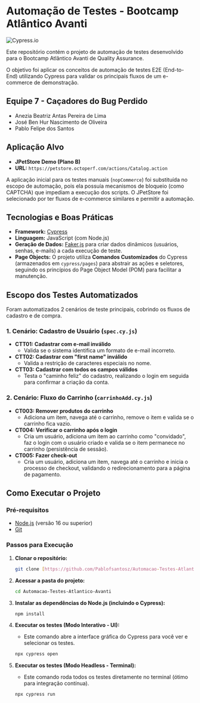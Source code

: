 # Automação de Testes - Bootcamp Atlântico Avanti

![Cypress.io](https://img.shields.io/badge/tested%20with-Cypress-04C38E.svg?logo=cypress)

Este repositório contém o projeto de automação de testes desenvolvido para o Bootcamp Atlântico Avanti de Quality Assurance.

O objetivo foi aplicar os conceitos de automação de testes E2E (End-to-End) utilizando Cypress para validar os principais fluxos de um e-commerce de demonstração.

## Equipe 7 - Caçadores do Bug Perdido

* Anezia Beatriz Antas Pereira de Lima
* José Ben Hur Nascimento de Oliveira
* Pablo Felipe dos Santos

## Aplicação Alvo

* **JPetStore Demo (Plano B)**
* **URL:** `https://petstore.octoperf.com/actions/Catalog.action`

A aplicação inicial para os testes manuais (`nopCommerce`) foi substituída no escopo de automação, pois ela possuía mecanismos de bloqueio (como CAPTCHA) que impediam a execução dos scripts. O JPetStore foi selecionado por ter fluxos de e-commerce similares e permitir a automação.

## Tecnologias e Boas Práticas

* **Framework:** [Cypress](https://www.cypress.io/)
* **Linguagem:** JavaScript (com Node.js)
* **Geração de Dados:** [Faker.js](https://fakerjs.dev/) para criar dados dinâmicos (usuários, senhas, e-mails) a cada execução de teste.
* **Page Objects:** O projeto utiliza **Comandos Customizados** do Cypress (armazenados em `cypress/pages`) para abstrair as ações e seletores, seguindo os princípios do Page Object Model (POM) para facilitar a manutenção.

## Escopo dos Testes Automatizados

Foram automatizados 2 cenários de teste principais, cobrindo os fluxos de cadastro e de compra.

### 1. Cenário: Cadastro de Usuário (`spec.cy.js`)

* **CTT01: Cadastrar com e-mail inválido**
    * Valida se o sistema identifica um formato de e-mail incorreto.
* **CTT02: Cadastrar com "first name" inválido**
    * Valida a restrição de caracteres especiais no nome.
* **CTT03: Cadastrar com todos os campos válidos**
    * Testa o "caminho feliz" do cadastro, realizando o login em seguida para confirmar a criação da conta.

### 2. Cenário: Fluxo do Carrinho (`carrinhoAdd.cy.js`)

* **CT003: Remover produtos do carrinho**
    * Adiciona um item, navega até o carrinho, remove o item e valida se o carrinho fica vazio.
* **CT004: Verificar o carrinho após o login**
    * Cria um usuário, adiciona um item ao carrinho como "convidado", faz o login com o usuário criado e valida se o item permanece no carrinho (persistência de sessão).
* **CT005: Fazer check-out**
    * Cria um usuário, adiciona um item, navega até o carrinho e inicia o processo de checkout, validando o redirecionamento para a página de pagamento.

## Como Executar o Projeto

### Pré-requisitos

* [Node.js](https://nodejs.org/en/) (versão 16 ou superior)
* [Git](https://git-scm.com/downloads)

### Passos para Execução

1.  **Clonar o repositório:**
    ```bash
    git clone [https://github.com/Pablofsantosz/Automacao-Testes-Atlantico-Avanti.git](https://github.com/Pablofsantosz/Automacao-Testes-Atlantico-Avanti.git)
    ```

2.  **Acessar a pasta do projeto:**
    ```bash
    cd Automacao-Testes-Atlantico-Avanti
    ```

3.  **Instalar as dependências do Node.js (incluindo o Cypress):**
    ```bash
    npm install
    ```

4.  **Executar os testes (Modo Interativo - UI):**
    * Este comando abre a interface gráfica do Cypress para você ver e selecionar os testes.
    ```bash
    npx cypress open
    ```

5.  **Executar os testes (Modo Headless - Terminal):**
    * Este comando roda todos os testes diretamente no terminal (ótimo para integração contínua).
    ```bash
    npx cypress run
    ```
